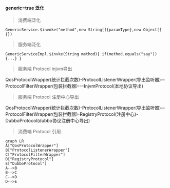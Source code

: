 #### generic=true 泛化
> 消费端泛化

```
GenericService.$invoke("method",new String[]{paramType},new Object[]{})
```
> 服务端泛化

```
GenericServiceImpl.$invke(String method){ if(method.equals("say")){...} }
```

>服务端 Protocol injvm导出

QosProtocolWrapper(统计拦截次数)-ProtocolListenerWrapper(导出监听器)--ProtocolFilterWrapper(包装拦截器)---InjvmProtocol(本地协议导出)

> 服务端 Protocol 注册中心导出

QosProtocolWrapper(统计拦截次数)-ProtocolListenerWrapper(导出监听器)--ProtocolFilterWrapper(包装拦截器)-RegistryProtocol(注册中心)-DubboProtocol(dubbo协议注册中心导出)

> 消费端 Protocol 引用

```mermaid
graph LR
A["QosProtocolWrapper"]
B["ProtocolListenerWrapper"]
C["ProtocolFilterWrapper"]
D["RegistryProtocol"]
E["DubboProtocol"]
A-->B
B-->C
C-->D
D-->E
```




​	